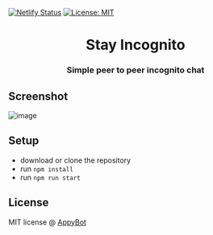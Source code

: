 [![Netlify Status](https://api.netlify.com/api/v1/badges/8edbd7a0-b8c0-46c3-8ac3-29d96f650d9a/deploy-status)](https://app.netlify.com/sites/incognito-appybot/deploys)
 <a href="https://github.com/kefranabg/readme-md-generator/blob/master/LICENSE">
    <img alt="License: MIT" src="https://img.shields.io/badge/license-MIT-yellow.svg" target="_blank" />
  </a>

<h1 align="center">Stay Incognito</h1>
<h3 align="center">Simple peer to peer incognito chat</h3>

## Screenshot
![image](https://user-images.githubusercontent.com/5757251/229305898-9b62d2ba-7fae-4b0d-9b04-627c8f9da9df.png)


## Setup
- download or clone the repository
- run `npm install`
- run `npm run start`

## License
MIT license @ [AppyBot](http://appybot.in)
